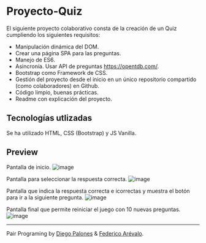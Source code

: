 # Proyecto-Quiz

El siguiente proyecto colaborativo consta de la creación de un Quiz cumpliendo los siguientes requisitos:

- Manipulación dinámica del DOM.
- Crear una página SPA para las preguntas.
- Manejo de ES6.
- Asincronía. Usar API de preguntas https://opentdb.com/.
- Bootstrap como Framework de CSS.
- Gestión del proyecto desde el inicio en un único repositorio compartido (como colaboradores) en Github.
- Código limpio, buenas prácticas.
- Readme con explicación del proyecto.

## Tecnologías utlizadas

Se ha utilizado HTML, CSS (Bootstrap) y JS Vanilla. 

## Preview

Pantalla de inicio.
![image](https://user-images.githubusercontent.com/105200893/196425161-ce975fc6-c4c9-4d79-af35-ebfb03283a97.png)

Pantalla para seleccionar la respuesta correcta.
![image](https://user-images.githubusercontent.com/105200893/196424740-0fdc6b5a-b6fb-4ea3-9a56-4298a3064aec.png)

Pantalla que indica la respuesta correcta e icorrectas y muestra el botón para ir a la siguiente pregunta.
![image](https://user-images.githubusercontent.com/105200893/196424900-06770410-71d7-45ac-be7e-5416b0893cda.png)

Pantalla final que permite reiniciar el juego con 10 nuevas preguntas.
![image](https://user-images.githubusercontent.com/105200893/196425091-80f3cd00-e7ec-44cc-a84b-598d4c358ff2.png)


---

Pair Programing by [Diego Palones](https://github.com/diegopalones) & [Federico Arévalo](https://github.com/Fede-Arevalo).
